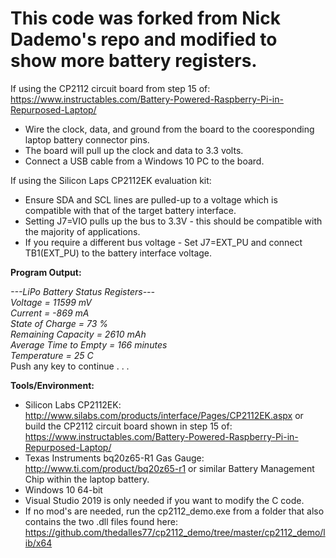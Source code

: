 This code was forked from Nick Dademo's repo and modified to show more battery registers.
===========
If using the CP2112 circuit board from step 15 of: https://www.instructables.com/Battery-Powered-Raspberry-Pi-in-Repurposed-Laptop/ 
* Wire the clock, data, and ground from the board to the cooresponding laptop battery connector pins. 
* The board will pull up the clock and data to 3.3 volts.
* Connect a USB cable from a Windows 10 PC to the board. 

If using the Silicon Laps CP2112EK evaluation kit:
* Ensure SDA and SCL lines are pulled-up to a voltage which is compatible with that of the target battery interface.
* Setting J7=VIO pulls up the bus to 3.3V - this should be compatible with the majority of applications.
* If you require a different bus voltage - Set J7=EXT_PU and connect TB1(EXT_PU) to the battery interface voltage.

**Program Output:**  

*---LiPo Battery Status Registers---*   
*Voltage = 11599 mV*  
*Current = -869 mA*  
*State of Charge = 73 %*  
*Remaining Capacity = 2610 mAh*  
*Average Time to Empty = 166 minutes*  
*Temperature = 25 C*  
Push any key to continue . . .   

**Tools/Environment:**  
- Silicon Labs CP2112EK: http://www.silabs.com/products/interface/Pages/CP2112EK.aspx or build the CP2112 circuit board shown in step 15 of: https://www.instructables.com/Battery-Powered-Raspberry-Pi-in-Repurposed-Laptop/
- Texas Instruments bq20z65-R1 Gas Gauge: http://www.ti.com/product/bq20z65-r1 or similar Battery Management Chip within the laptop battery.
- Windows 10 64-bit  
- Visual Studio 2019 is only needed if you want to modify the C code. 
- If no mod's are needed, run the cp2112_demo.exe from a folder that also contains the two .dll files found here: https://github.com/thedalles77/cp2112_demo/tree/master/cp2112_demo/lib/x64
